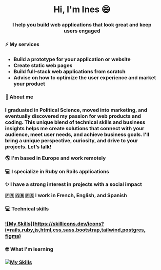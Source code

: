 <h1 align="center">Hi, I'm Ines 😄</h1>
<h3 align="center">I help you build web applications that look great and keep users engaged</h3>

<h3>⚡️ My services<h3>

<ul>
  <li>Build a prototype for your application or website</li>
  <li>Create static web pages</li>
  <li>Build full-stack web applications from scratch</li>
  <li>Advise on how to optimize the user experience and market your product</li>
</ul>

<h3>👀 About me<h3>
  
I graduated in Political Science, moved into marketing, and eventually discovered my passion for web products and coding. This unique blend of technical skills and business insights helps me create solutions that connect with your audience, meet user needs, and achieve business goals. I'll bring a unique perspective, curiosity, and drive to your projects. Let’s talk! 

<p>🌎 I'm based in Europe and work remotely</p>
<p>💻 I specialize in Ruby on Rails applications </p>
<p>✨ I have a strong interest in projects with a social impact </p>
<p>🇫🇷 🇬🇧 🇪🇸 I work in French, English, and Spanish</p>

<h3>💻 Technical skills<h3>
  
[![My Skills](https://skillicons.dev/icons?i=rails,ruby,js,html,css,sass,bootstrap,tailwind,postgres, figma)](https://skillicons.dev)

<h3>🤓 What I'm learning<h3>

[![My Skills](https://skillicons.dev/icons?i=vue,nuxtjs)](https://skillicons.dev)


